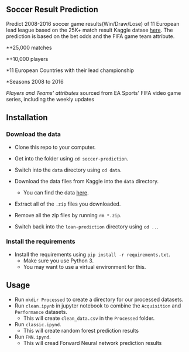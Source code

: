Soccer Result Prediction
-----------------------

Predict 2008-2016 soccer game results(Win/Draw/Lose) of 11 European lead league based on the 25K+ match result Kaggle datase [here](https://www.kaggle.com/hugomathien/soccer). The prediction is based on the bet odds and the FIFA game team attribute.

*+25,000 matches

*+10,000 players

*11 European Countries with their lead championship

*Seasons 2008 to 2016

*Players and Teams' attributes* sourced from EA Sports' FIFA video game series, including the weekly updates

Installation
----------------------

### Download the data

* Clone this repo to your computer.

* Get into the folder using `cd soccer-prediction`.

* Switch into the `data` directory using `cd data`.

* Download the data files from Kaggle into the `data` directory.  
    * You can find the data [here](https://www.kaggle.com/hugomathien/soccer).

* Extract all of the `.zip` files you downloaded.

* Remove all the zip files by running `rm *.zip`.

* Switch back into the `loan-prediction` directory using `cd ..`.

### Install the requirements
 
* Install the requirements using `pip install -r requirements.txt`.
    * Make sure you use Python 3.
    * You may want to use a virtual environment for this.

Usage
-----------------------

* Run `mkdir Processed` to create a directory for our processed datasets.
* Run  `clean.ipynb` in jupyter notebook to combine the `Acquisition` and `Performance` datasets.
    * This will create `clean_data.csv` in the `Processed` folder.
* Run `classic.ipynd`.
    * This will create random forest prediction results
* Run `FNN.ipynd`.
    * This will cread Forward Neural network prediction results